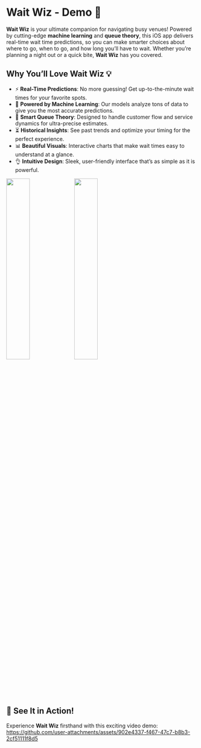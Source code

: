 # Wait Wiz - Demo 🚀

**Wait Wiz** is your ultimate companion for navigating busy venues! Powered by cutting-edge **machine learning** and **queue theory**, this iOS app delivers real-time wait time predictions, so you can make smarter choices about where to go, when to go, and how long you’ll have to wait. Whether you’re planning a night out or a quick bite, **Wait Wiz** has you covered.

## Why You’ll Love **Wait Wiz** 💡

- ⚡ **Real-Time Predictions**: No more guessing! Get up-to-the-minute wait times for your favorite spots.
- 🧠 **Powered by Machine Learning**: Our models analyze tons of data to give you the most accurate predictions.
- 🎯 **Smart Queue Theory**: Designed to handle customer flow and service dynamics for ultra-precise estimates.
- ⏳ **Historical Insights**: See past trends and optimize your timing for the perfect experience.
- 📊 **Beautiful Visuals**: Interactive charts that make wait times easy to understand at a glance.
- 👌 **Intuitive Design**: Sleek, user-friendly interface that’s as simple as it is powerful.
<p align="trailing">
  <img src="https://github.com/user-attachments/assets/802f8652-79b7-4e14-bfec-bbbf44a298b3" width="35%" />
  <img src="https://github.com/user-attachments/assets/2d5d82e1-01c3-4cbb-ad88-f6b2db9ccae1" width="35%" />
</p>

## 🎥 See It in Action!

Experience **Wait Wiz** firsthand with this exciting video demo:
https://github.com/user-attachments/assets/902e4337-f467-47c7-b8b3-2cf51111f8d5


